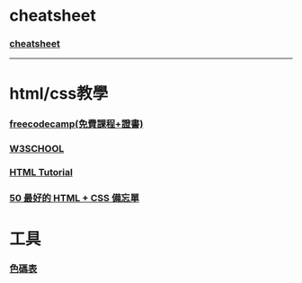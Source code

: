 # cheatsheet 
### [cheatsheet](https://htmlcheatsheet.com/css/)

---

# html/css教學

### [freecodecamp(免費課程+證書)](https://www.freecodecamp.org/learn/)
### [W3SCHOOL](https://www.w3schools.com/html/default.asp)
### [HTML Tutorial](https://www.tutorialrepublic.com/html-tutorial/)
### [50 最好的 HTML + CSS 備忘單](https://sharethis.com/zh-tw/best-practices/2020/02/best-html-and-css-cheat-sheets/)


# 工具
### [色碼表](https://www.ifreesite.com/color/)
